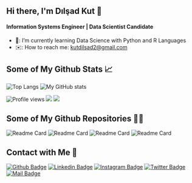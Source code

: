 ## Hi there, I'm Dılşad Kut 👋
#### Information Systems Engineer | Data Scientist Candidate

- 🌴: I’m currently learning Data Science with Python and R Languages
- ✉️: How to reach me: kutdilsad2@gmail.com

## Some of My Github Stats 📈

![Top Langs](https://github-readme-stats.vercel.app/api/top-langs/?username=dilsadkut&count_private=true&theme=tokyonight)
![My GitHub stats](https://github-readme-stats.vercel.app/api?username=dilsadkut&include_all_commits=true&show_icons=true&theme=tokyonight)

![Profile views](https://komarev.com/ghpvc/?username=dilsadkut&color=blue)
[![](https://img.shields.io/twitter/follow/dilsadkut?style=social)](https://www.twitter.com/dilsadkut)
[![](https://img.shields.io/github/followers/dilsadkut?style=social)](https://www.github.com/dilsadkut)

## Some of My Github Repositories 👨‍💻

![Readme Card](https://github-readme-stats.vercel.app/api/pin/?username=dilsadkut&repo=PythonWorkshop&show_icons=true&theme=tokyonight&show_owner=true)
![Readme Card](https://github-readme-stats.vercel.app/api/pin/?username=dilsadkut&repo=titanic_Analysis&show_icons=true&theme=tokyonight&show_owner=true)
![Readme Card](https://github-readme-stats.vercel.app/api/pin/?username=dilsadkut&repo=customer_Analysis&show_icons=true&theme=tokyonight&show_owner=true)
![Readme Card](https://github-readme-stats.vercel.app/api/pin/?username=dilsadkut&repo=dataVisualization&show_icons=true&theme=tokyonight&show_owner=true)

## Contact with Me 💬

[![Github Badge](https://img.shields.io/badge/GitHub-100000?style=for-the-badge&logo=github&logoColor=white)](https://www.github.com/dilsadkut/)
[![Linkedin Badge](https://img.shields.io/badge/linkedin-%230077B5.svg?&style=for-the-badge&logo=linkedin&logoColor=white)](https://www.linkedin.com/in/dilsadkut/)
[![Instagram Badge](https://img.shields.io/badge/Instagram-E4405F?style=for-the-badge&logo=instagram&logoColor=white)](https://www.instagram.com/dilsadkut/)
[![Twitter Badge](https://img.shields.io/badge/Twitter-1DA1F2?style=for-the-badge&logo=twitter&logoColor=white)](https://www.twitter.com/dilsadkut/)
[![Mail Badge](https://img.shields.io/badge/kutdilsad2@gmail.com-c14438?style=for-the-badge&logo=Gmail&logoColor=white&link=mailto:kutdilsad2@gmail.com)](mailto:kutdilsad2@gmail.com)
